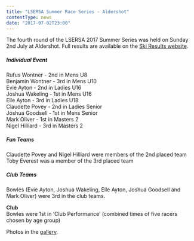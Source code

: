 ```yaml
---
title: "LSERSA Summer Race Series - Aldershot"
contentType: news
date: "2017-07-02T23:00"
---
```


The fourth round of the LSERSA 2017 Summer Series was held on Sunday 2nd July at Aldershot. Full results are available on the [Ski Results website](https://skiresults.co.uk/events/836).

##### Individual Event
Rufus Wontner - 2nd in Mens U8\
Benjamin Wontner - 3rd in Mens U10\
Evie Ayton - 2nd in Ladies U16\
Joshua Wakeling - 1st in Mens U16\
Elle Ayton - 3rd in Ladies U18\
Claudette Povey - 2nd in Ladies Senior\
Joshua Goodsell - 1st in Mens Senior\
Mark Oliver - 1st in Masters 2\
Nigel Hilliard - 3rd in Masters 2

##### Fun Teams
Claudette Povey and Nigel Hilliard were members of the 2nd placed team\
Toby Everest was a member of the 3rd placed team

##### Club Teams
Bowles (Evie Ayton, Joshua Wakeling, Elle Ayton, Joshua Goodsell and Mark Oliver) were 3rd in the club teams.

**Club**\
Bowles were 1st in ‘Club Performance’ (combined times of five racers chosen by age group)

Photos in the [gallery](/gallery/2017/170702_LSERSA_4_aldershot).

